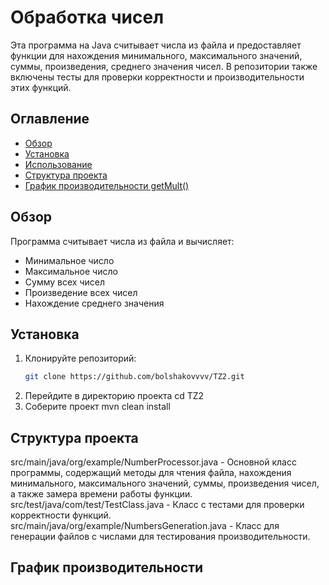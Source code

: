 # Обработка чисел

Эта программа на Java считывает числа из файла и предоставляет функции для нахождения минимального, максимального значений, суммы, произведения, среднего значения чисел. В репозитории также включены тесты для проверки корректности и производительности этих функций.

## Оглавление

- [Обзор](#обзор)
- [Установка](#установка)
- [Использование](#использование)
- [Структура проекта](#структура-проекта)
- [График производительности getMult()](chart.png)

## Обзор

Программа считывает числа из файла и вычисляет:
- Минимальное число
- Максимальное число
- Сумму всех чисел
- Произведение всех чисел
- Нахождение среднего значения

## Установка

1. Клонируйте репозиторий:
   ```bash
   git clone https://github.com/bolshakovvvv/TZ2.git
2. Перейдите в директорию проекта
   cd TZ2
3. Соберите проект
   mvn clean install

## Структура проекта
src/main/java/org/example/NumberProcessor.java - Основной класс программы, 
  содержащий методы для чтения файла, нахождения минимального, максимального значений, суммы, произведения чисел, а также замера времени работы функции.
src/test/java/com/test/TestClass.java - Класс с тестами для проверки корректности функций.
src/main/java/org/example/NumbersGeneration.java - Класс для генерации файлов с числами для тестирования производительности.

## График производительности

